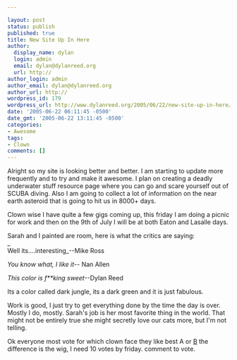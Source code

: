 ```yaml
---

layout: post
status: publish
published: true
title: New Site Up In Here
author:
  display_name: dylan
  login: admin
  email: dylan@dylanreed.org
  url: http://
author_login: admin
author_email: dylan@dylanreed.org
author_url: http://
wordpress_id: 179
wordpress_url: http://www.dylanreed.org/2005/06/22/new-site-up-in-here/
date: '2005-06-22 06:11:45 -0500'
date_gmt: '2005-06-22 13:11:45 -0500'
categories:
- Awesome
tags:
- Clown
comments: []
---
```


Alright so my site is looking better and better. I am starting to update more frequently and to try and make it awesome. I plan on creating a deadly underwater stuff resource page where you can go and scare yourself out of SCUBA diving. Also I am going to collect a lot of information on the near earth asteroid that is going to hit us in 8000+ days. 

Clown wise I have quite a few gigs coming up, this friday I am doing a picnic for work and then on the 9th of July I will be at both Eaton and Lasalle days. 

Sarah and I painted are room, here is what the critics are saying:  
_  
Well its....interesting_--Mike Ross

_You know what, I like it_-- Nan Allen

_This color is f**king sweet_--Dylan Reed

Its a color called dark jungle, its a dark green and it is just fabulous.

Work is good, I just try to get everything done by the time the day is over. Mostly I do, mostly. Sarah's job is her most favorite thing in the world. That might not be entirely true she might secretly love our cats more, but I'm not telling.

Ok everyone most vote for which clown face they like best A or [B][1] the difference is the wig, I need 10 votes by friday. comment to vote.

   [1]: http://dylanreed.org/media/album08/IMG_0821

